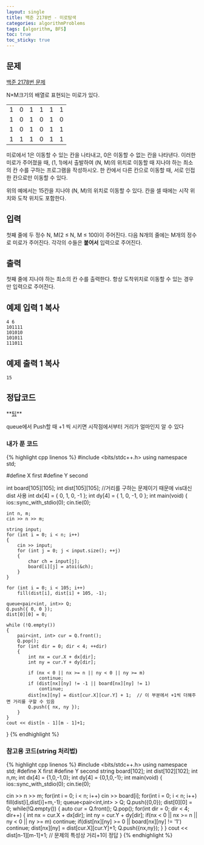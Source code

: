 ```yaml
---
layout: single
title: 백준 2178번 - 미로탐색
categories: algorithmProblems
tags: [algorithm, BFS]
toc: true
toc_sticky: true
---
```


## 문제
[백준 2178번 문제](https://www.acmicpc.net/problem/2178)

N×M크기의 배열로 표현되는 미로가 있다.

|   |   |   |   |   |   |
|---|---|---|---|---|---|
|1|0|1|1|1|1|
|1|0|1|0|1|0|
|1|0|1|0|1|1|
|1|1|1|0|1|1|

미로에서 1은 이동할 수 있는 칸을 나타내고, 0은 이동할 수 없는 칸을 나타낸다. 이러한 미로가 주어졌을 때, (1, 1)에서 출발하여 (N, M)의 위치로 이동할 때 지나야 하는 최소의 칸 수를 구하는 프로그램을 작성하시오. 한 칸에서 다른 칸으로 이동할 때, 서로 인접한 칸으로만 이동할 수 있다.

위의 예에서는 15칸을 지나야 (N, M)의 위치로 이동할 수 있다. 칸을 셀 때에는 시작 위치와 도착 위치도 포함한다.

## 입력

첫째 줄에 두 정수 N, M(2 ≤ N, M ≤ 100)이 주어진다. 다음 N개의 줄에는 M개의 정수로 미로가 주어진다. 각각의 수들은 **붙어서** 입력으로 주어진다.

## 출력

첫째 줄에 지나야 하는 최소의 칸 수를 출력한다. 항상 도착위치로 이동할 수 있는 경우만 입력으로 주어진다.

## 예제 입력 1 복사

```
4 6
101111
101010
101011
111011
```

## 예제 출력 1 복사

```
15
```

## 정답코드

<div class="notice--warning" markdown="1">
**<u>팁</u>** 

queue에서 Push할 때 +1 씩 시키면 시작점에서부터 거리가 얼마인지 알 수 있다
</div>

### 내가 푼 코드
{% highlight cpp linenos %}
#include <bits/stdc++.h>
using namespace std;

#define X first
#define Y second

int board[105][105];
int dist[105][105]; //거리를 구하는 문제이기 때문에 vis대신 dist 사용
int dx[4] = { 0, 1, 0, -1 };
int dy[4] = { 1, 0, -1, 0 };
int main(void)
{
    ios::sync_with_stdio(0);
    cin.tie(0);

    int n, m;
    cin >> n >> m;

    string input;
    for (int i = 0; i < n; i++)
    {
        cin >> input;
        for (int j = 0; j < input.size(); ++j)
        {
            char ch = input[j];
            board[i][j] = atoi(&ch);
        }
    }

    for (int i = 0; i < 105; i++)
        fill(dist[i], dist[i] + 105, -1);

    queue<pair<int, int>> Q;
    Q.push({ 0, 0 });
    dist[0][0] = 0;

    while (!Q.empty())
    {
        pair<int, int> cur = Q.front();
        Q.pop();
        for (int dir = 0; dir < 4; ++dir)
        {
            int nx = cur.X + dx[dir];
            int ny = cur.Y + dy[dir];

            if (nx < 0 || nx >= n || ny < 0 || ny >= m)
                continue;
            if (dist[nx][ny] != -1 || board[nx][ny] != 1)
                continue;
            dist[nx][ny] = dist[cur.X][cur.Y] + 1;  // 이 부분에서 +1씩 더해주면 거리를 구할 수 있음
            Q.push({ nx, ny });
        }
    }
    cout << dist[n - 1][m - 1]+1;
}
{% endhighlight %}

### 참고용 코드(string 처리법)
{% highlight cpp linenos %}
#include <bits/stdc++.h>
using namespace std;
#define X first
#define Y second
string board[102];
int dist[102][102];
int n,m;
int dx[4] = {1,0,-1,0};
int dy[4] = {0,1,0,-1};
int main(void)
{
  ios::sync_with_stdio(0);
  cin.tie(0);
  
  cin >> n >> m;
  for(int i = 0; i < n; i++)
    cin >> board[i];
  for(int i = 0; i < n; i++) 
	  fill(dist[i],dist[i]+m,-1);
  queue<pair<int,int> > Q;
  Q.push({0,0});
  dist[0][0] = 0;
  while(!Q.empty())
  {
    auto cur = Q.front(); Q.pop();
    for(int dir = 0; dir < 4; dir++)
    {
      int nx = cur.X + dx[dir];
      int ny = cur.Y + dy[dir];
      if(nx < 0 || nx >= n || ny < 0 || ny >= m) 
	      continue;
      if(dist[nx][ny] >= 0 || board[nx][ny] != '1') 
	      continue;
      dist[nx][ny] = dist[cur.X][cur.Y]+1;
      Q.push({nx,ny});
    }
  }
  cout << dist[n-1][m-1]+1; // 문제의 특성상 거리+1이 정답
}
{% endhighlight %}

